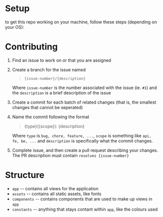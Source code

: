 # Setup

to get this repo working on your machine, follow these steps (depending on your OS):

[//]: # (TODO)

# Contributing

1. Find an issue to work on or that you are assigned

2. Create a branch for the issue named

   > `{issue-number}/{description}` 

   Where `issue-number` is the number associated with the issue (ie. `#1`) and the `description` is a brief description
   of the issue

2. Create a commit for each batch of related changes (that is, the smallest changes that cannot be seperated)

3. Name the commit following the format 

   > {type}({scope}): {description}

   Where `type` is `bug, chore, feature, ...`, `scope` is something like `api, fe, be, ...` and `description` is
   specifically what the commit changes.
4. Complete issue, and then create a pull request describing your changes. The PR description must
   contain `resolves {issue-number}`

# Structure

- `app` -- contains all views for the application
- `assets` -- contains all static assets, like fonts
- `components` -- contains components that are used to make up views in `app`
- `constants` -- anything that stays contant within `app`, like the colours used